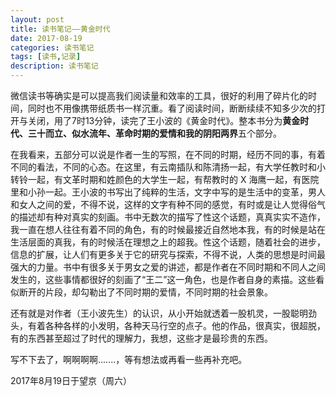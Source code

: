 ```yaml
---
layout: post
title: 读书笔记——黄金时代
date: 2017-08-19
categories: 读书笔记
tags: [读书,记录]
description: 读书笔记
---
```


微信读书等确实是可以提高我们阅读量和效率的工具，很好的利用了碎片化的时间，同时也不用像携带纸质书一样沉重。看了阅读时间，断断续续不知多少次的打开与关闭，用了7时13分钟，读完了王小波的《黄金时代》。整本书分为**黄金时代、三十而立、似水流年、革命时期的爱情和我的阴阳两界**五个部分。

在我看来，五部分可以说是作者一生的写照，在不同的时期，经历不同的事，有着不同的看法，不同的心态。在这里，有云南插队和陈清扬一起，有大学任教时和小转铃一起，有文革时期和姓颜色的大学生一起，有帮教时的 X 海鹰一起，有医院里和小孙一起。王小波的书写出了纯粹的生活，文字中写的是生活中的变革，男人和女人之间的爱，不得不说，这样的文字有种不同的感觉，有时或是让人觉得俗气的描述却有种对真实的刻画。书中无数次的描写了性这个话题，真真实实不造作，我一直在想人往往有着不同的角色，有的时候最接近自然地本我，有的时候是站在生活层面的真我，有的时候活在理想之上的超我。性这个话题，随着社会的进步，信息的扩展，让人们有更多关于它的研究与探索，不得不说，人类的思想是时间最强大的力量。书中有很多关于男女之爱的讲述，都是作者在不同时期和不同人之间发生的，这些事情都很好的刻画了“王二”这一角色，也是作者自身的素描。这些看似断开的片段，却勾勒出了不同时期的爱情，不同时期的社会景象。

还有就是对作者（王小波先生）的认识，从小开始就透着一股机灵，一股聪明劲头，有着各种各样的小发明，各种天马行空的点子。他的作品，很真实，很超脱，有的东西甚至超过了时代的理解力，我想，这些才是最珍贵的东西。

写不下去了，啊啊啊啊.......，等有想法或再看一些再补充吧。

2017年8月19日于望京（周六）